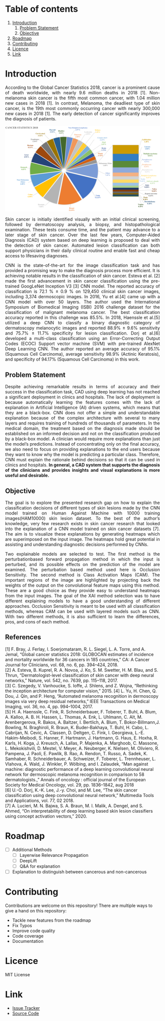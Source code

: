 # Table of contents
1. [Introduction](#Introduction)
    1. [Problem Statement](#Problem_Statement)
    2. [Objective](#Objective)
2. [Roadmap](#Roadmap)
3. [Contributing](#Contributing)
4. [Licence](#Licence)
5. [Link](#Link)

# **Introduction** #
<p align="justify">According to the Global Cancer Statistics 2018, cancer is a prominent cause of death worldwide, with nearly 9.6 million deaths in 2018 [1]. Non-melanoma skin cancer is the fifth most common cancer, with 1.04 million new cases in 2018 [1]. In contrast, Melanoma, the deadliest type of skin cancer, is the 19th most commonly occurring cancer with nearly 300,000 new cases in 2018 [1]. The early detection of cancer significantly improves the diagnosis of patients.</p>  
  
![alt text](<https://github.com/rao208/Python-Projects/blob/main/Explainable_AI/Images/Cancer_Statistics_2018%20(1)-1.svg>)  

<p align="justify">Skin cancer is initially identified visually with an initial clinical screening, followed by dermatoscopy analysis, a biopsy, and histopathological examination. These tests consume time, and the patient may advance to a later stage of skin cancer. Over the last few years, Computer-Aided Diagnosis (CAD) system based on deep learning is proposed to deal with the detection of skin cancer. Automated lesion classification can both support physicians in their daily clinical routine and enable fast and cheap access to lifesaving diagnoses.</p>  
  
<p align="justify">CNN is the state-of-the-art for the image classification task and has provided a promising way to make the diagnosis process more efficient. It is achieving notable results in the classification of skin cancer. Esteva et al. [2] made the first advancement in skin cancer classification using the pre-trained GoogLeNet Inception V3 [3] CNN model. The reported accuracy of classification is 72.1 % ± 0.9 % on 129,450 clinical skin cancer images, including 3,374 dermoscopic images. In 2016, Yu et al.[4] came up with a CNN model with over 50 layers. The author used the International Symposium of Biomedical Imaging (ISBI) 2016 challenge dataset for the classification of malignant melanoma cancer. The best classification accuracy reported in this challenge was 85.5%. In 2018, Haenssle et al.[5] utilized a deep CNN to classify a binary diagnostic category of dermatoscopy melanocytic images and reported 88.9% ± 9.6% sensitivity and 75.7% ± 11.7% specificity for lesion classification. Dorj et al.[6] developed a multi-class classification using an Error-Correcting Output Codes (ECOC) Support vector machine (SVM) with pre-trained AlexNet Deep Learning CNN. The author reported an average accuracy of 95.1% (Squamous Cell Carcinoma), average sensitivity 98.9% (Actinic Keratosis), and specificity of 94.17% (Squamous Cell Carcinoma) in this work.</p>  

## **Problem Statement** ##
<p align="justify">Despite achieving remarkable results in terms of accuracy and their success in the classification task, CAD using deep learning has not reached a significant deployment in clinics and hospitals. The lack of deployment is because automatically learning the features comes with the lack of explanation in Artificial Intelligence (AI) driven systems, which means that they are a black-box. CNN does not offer a simple and understandable explanation because of the complex architecture with several to many layers and requires training of hundreds of thousands of parameters. In the medical domain, the treatment based on the diagnosis made should be established on an informed decision and not on the classification produced by a black-box model. A clinician would require more explanations than just the model’s predictions. Instead of concentrating only on the final accuracy, we also need to focus on providing explanations to the end users because they want to know why the model is predicting a particular class. Therefore, CNN must explain the rationale behind decisions so that it can be used in clinics and hospitals. <b>In general, a CAD system that supports the diagnosis of the clinicians and provides insights and visual explanations is more useful and desirable.</b></p>  
  
## **Objective** ## 
<p align="justify">The goal is to explore the presented research gap on how to explain the classification decisions of different types of skin lesions made by the CNN model trained on Human Against Machine with 10000 training images(HAM10000) skin lesion dataset. To the best of the author’s knowledge, very few research exists in skin cancer research that looked into the explanation of a CNN model trained on skin cancer datasets [7]. The aim is to visualize these explanations by generating heatmaps which are superimposed on the input image. The heatmaps hold great potential in assisting and understanding diagnostic decisions performed by CNNs.</p>

<p align="justify">Two explainable models are selected to test. The first method is the perturbationbased forward propagation method in which the input is perturbed, and its possible effects on the prediction of the model are examined. The perturbation based method used here is Occlusion Sensitivity. The second method is Class Activation Maps (CAM). The important regions of the image are highlighted by projecting back the weights of the output on the convolutional feature maps using this method. These are a good choice as they provide easy to understand heatmaps from the input images. The goal of the XAI method selection was to have different explaining models to have a good understanding of different approaches. Occlusion Sensitivity is meant to be used with all classification methods, whereas CAM can be used with layered models such as CNN. With two different methods, it is also sufficient to learn the differences, pros, and cons of each method. </p>  

## **References** ##
[1] F. Bray, J. Ferlay, I. Soerjomataram, R. L. Siegel, L. A. Torre, and A. Jemal, “Global cancer statistics 2018: GLOBOCAN estimates of incidence and mortality
worldwide for 36 cancers in 185 countries,” CA: A Cancer Journal for Clinicians, vol. 68, no. 6, pp. 394–424, 2018.  
[2] A. Esteva, B. Kuprel, R. A. Novoa, J. Ko, S. M. Swetter, H. M. Blau, and S. Thrun, “Dermatologist-level classification of skin cancer with deep neural networks,” Nature, vol. 542, no. 7639, pp. 115–118, 2017.   
[3] C. Szegedy, V. Vanhoucke, S. Ioffe, J. Shlens, and Z. Wojna, “Rethinking the inception architecture for computer vision,” 2015. 
[4] L. Yu, H. Chen, Q. Dou, J. Qin, and P. Heng, “Automated melanoma recognition in dermoscopy images via very deep residual networks,” IEEE Transactions on Medical Imaging, vol. 36, no. 4, pp. 994–1004, 2017.   
[5] H. A. Haenssle, C. Fink, R. Schneiderbauer, F. Toberer, T. Buhl, A. Blum, A. Kalloo, A. B. H. Hassen, L. Thomas, A. Enk, L. Uhlmann, C. Alt, M. Arenbergerova, R. Bakos, A. Baltzer, I. Bertlich, A. Blum, T. Bokor-Billmann,J. Bowling, N. Braghiroli, R. Braun, K. Buder-Bakhaya, T. Buhl, H. Cabo, L. Cabrijan, N. Cevic, A. Classen, D. Deltgen, C. Fink, I. Georgieva, L.-E. Hakim-Meibodi, S. Hanner, F. Hartmann, J. Hartmann, G. Haus, E. Hoxha, R. Karls, H. Koga, J. Kreusch, A. Lallas, P. Majenka, A. Marghoob, C. Massone, L. Mekokishvili, D. Mestel, V. Meyer, A. Neuberger, K. Nielsen, M. Oliviero, R. Pampena, J. Paoli, E. Pawlik, B. Rao, A. Rendon, T. Russo, A. Sadek, K. Samhaber, R. Schneiderbauer, A. Schweizer, F. Toberer, L. Trennheuser, L. Vlahova, A. Wald, J. Winkler, P. Wölbing, and I. Zalaudek, “Man against machine: diagnostic performance of a deep learning convolutional neural network for dermoscopic melanoma recognition in comparison to 58 dermatologists.,” Annals of oncology : official journal of the European Society for Medical Oncology, vol. 29, pp. 1836–1842, aug 2018  
[6] U.-O. Dorj, K.-K. Lee, J.-y. Choi, and M. Lee, “The skin cancer classification using deep convolutional neural network,” Multimedia Tools and Applications,
vol. 77, 02 2018.  
[7] A. Lucieri, M. N. Bajwa, S. A. Braun, M. I. Malik, A. Dengel, and S. Ahmed, “On interpretability of deep learning based skin lesion classifiers using concept activation vectors,” 2020.  

# **Roadmap** #

- [ ] Additional Methods
    - [ ] Layerwise Relevance Propagation
    - [ ] DeepLift
    - [ ] Q&A for explanation
- [ ] Explanation to distinguish between cancerous and non-cancerous 

# **Contributing** #

Contributions are welcome on this repository! There are multiple ways to give a hand on this repository:

* Tackle new features from the roadmap
* Fix Typos
* Improve code quality
* Code coverage
* Documentation

# **Licence** #
MIT License  

# **Link** #  

* [Issue Tracker](https://github.com/rao208/Explainable_AI/issues)
* [Source Code](https://github.com/rao208/Explainable_AI)
